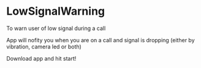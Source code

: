 # LowSignalWarning
To warn user of low signal during a call

App will nofity you when you are on a call and signal is dropping (either by vibration, camera led or both)

Download app and hit start!
